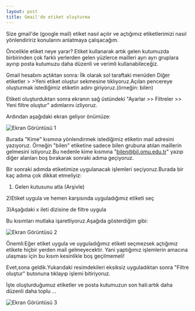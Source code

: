 ```yaml
---
layout: post
title: Gmail'de etiket oluşturma
---
```





Size gmail'de (google mail) etiket nasıl açılır ve açtığımız etiketlerimizi nasıl yönlendiririz konularını anlatmaya çalışacağım.
        
   Öncelikle etiket neye yarar? 
Etiket kullanarak artık gelen kutumuzda birbirinden çok farklı yerlerden gelen yüzlerce mailleri ayrı ayrı gruplara ayırıp posta  kutumuzu 
daha düzenli ve verimli kullanabileceğiz.

 Gmail hesabını açtıktan sonra:
   İlk olarak sol taraftaki menüden 
   Diğer etiketler > >Yeni etiket oluştur 
   sekmesine tıklıyoruz.Açılan pencereye oluşturmak istediğimiz etiketin adını giriyoruz.(örneğin: bilen)

Etiketi oluşturduktan sonra ekranın sağ üstündeki
  "Ayarlar >> Filtreler >> Yeni filtre oluştur" 
   adımlarını izliyoruz.


Ardından aşağıdaki ekran geliyor önümüze:

   ![Ekran Görüntüsü 1](http://img392.yukle.tc/images/58622.jpg)
        


Burada "Kime" kısmına yönlendirmek istediğimiz etiketin mail adresini yazıyoruz.
Örneğin "bilen" etiketine sadece bilen grubuna atılan maillerin gelmesini istiyoruz.Bu nedenle kime kısmına 
"bilen@bil.omu.edu.tr" yazıp diğer alanları boş bırakarak sonraki adıma geçiyoruz.

 Bir sonraki adımda etiketimize uygulanacak işlemleri seçiyoruz.Burada bir kaç adıma çok dikkat etmeliyiz:

1) Gelen kutusunu atla (Arşivle)

2)Etiket uygula ve hemen karşısında uyguladığımız etiketi seç

3)Aşağıdaki x ileti dizisine de filtre uygula

   Bu kısımları mutlaka işaretliyoruz.Aşağıda gösterdiğim gibi:

   ![Ekran Görüntüsü 2](http://img391.yukle.tc/images/20873.jpg)
        

Önemli:Eğer etiket uygula ve uyguladığımız etiketi seçmezsek açtığımız etikete hiçbir yerden mail gelmeyecektir.
Yani yaptığımız işlemlerin amacına ulaşması için bu kısım kesinlikle boş geçilmemeli!


   Evet,sona geldik.Yukarıdaki resimdekileri eksiksiz uyguladıktan sonra "Filtre oluştur" butonuna tıklayıp işlemi bitiriyoruz.

   İşte oluşturduğumuz etiketler ve posta kutumuzun son hali:artık daha düzenli daha toplu ...
   
   
   ![Ekran Görüntüsü 3](http://img399.yukle.tc/images/45521.jpg)
                   
                

               
                   
                   
                   

